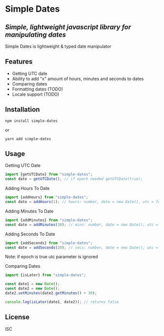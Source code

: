 # Simple Dates
## _Simple, lightweight javascript library for manipulating dates_

Simple Dates is lightweight & typed date manipulator


## Features

- Getting UTC date
- Ability to add "x" amount of hours, minutes and seconds to dates 
- Comparing dates
- Formatting dates (TODO)
- Locale support (TODO)

## Installation

``` npm install simple-dates ```

or

``` yarn add simple-dates ```

## Usage

Getting UTC Date

```javascript
import {getUTCDate} from "simple-dates"; 
const date = getUTCDate(); // if epoch needed getUTCDate(true);
```

Adding Hours To Date

```javascript
import {addHours} from "simple-dates"; 
const date = addHours(1); // hours: number, date = new Date(), utc = false, epoch = false
```

Adding Minutes To Date

```javascript
import {addMinutes} from "simple-dates"; 
const date = addMinutes(30); // mins: number, date = new Date(), utc = false, epoch = false
```

Adding Seconds To Date
```javascript
import {addSeconds} from "simple-dates"; 
const date = addSeconds(20); // secs: number, date = new Date(), utc = false, epoch = false
```

Note: if epoch is true utc parameter is ignored 

Comparing Dates
```javascript
import {isLater} from "simple-dates";

const date1 = new Date();
const date2 = new Date();
date2.setMinutes(date2.getMinutes() + 30);

console.log(isLater(date1, date2)); // returns false
```
## License

ISC
